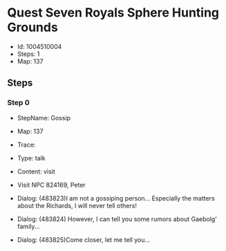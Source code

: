 # Quest Seven Royals Sphere Hunting Grounds

- Id: 1004510004
- Steps: 1
- Map: 137

## Steps

### Step 0
- StepName:  Gossip
- Map:  137
- Trace:  
- Type:  talk
- Content:  visit
- Visit NPC 824169, Peter

- Dialog: (483823)I am not a gossiping person... Especially the matters about the Richards, I will never tell others!
- Dialog: (483824) However, I can tell you some rumors about Gaebolg' family...
- Dialog: (483825)Come closer, let me tell you...


